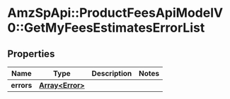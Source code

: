 # AmzSpApi::ProductFeesApiModelV0::GetMyFeesEstimatesErrorList

## Properties
Name | Type | Description | Notes
------------ | ------------- | ------------- | -------------
**errors** | [**Array&lt;Error&gt;**](Error.md) |  | 

